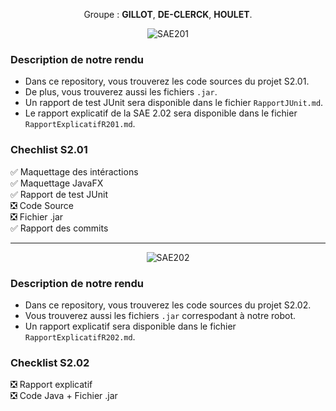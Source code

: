 <p align="center">Groupe : <b>GILLOT</b>, <b>DE-CLERCK</b>, <b>HOULET</b>.</p>

<p align="center"><img src="https://i.imgur.com/8l52IaK.png" alt="SAE201"></p>

### Description de notre rendu

- Dans ce repository, vous trouverez les code sources du projet S2.01.
- De plus, vous trouverez aussi les fichiers `.jar`.
- Un rapport de test JUnit sera disponible dans le fichier `RapportJUnit.md`.
- Le rapport explicatif de la SAE 2.02 sera disponible dans le fichier `RapportExplicatifR201.md`.

### Chechlist S2.01

✅ Maquettage des intéractions <br>
✅ Maquettage JavaFX <br>
✅ Rapport de test JUnit <br>
❎ Code Source <br>
❎ Fichier .jar <br>
✅ Rapport des commits <br>

<hr>
<p align="center"><img src="https://i.imgur.com/AZlvJud.png" alt="SAE202"></p>

### Description de notre rendu

- Dans ce repository, vous trouverez les code sources du projet S2.02.
- Vous trouverez aussi les fichiers `.jar` correspodant à notre robot.
- Un rapport explicatif sera disponible dans le fichier `RapportExplicatifR202.md`.

### Checklist S2.02

❎ Rapport explicatif <br>
❎ Code Java + Fichier .jar
